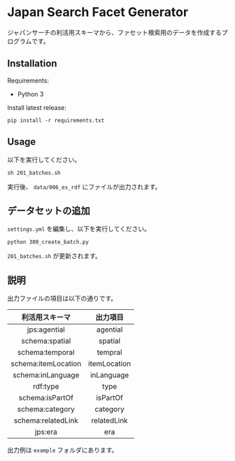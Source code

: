 # Japan Search Facet Generator

ジャパンサーチの利活用スキーマから、ファセット検索用のデータを作成するプログラムです。

## Installation

Requirements:

- Python 3

Install latest release:

```
pip install -r requirements.txt
```

## Usage

以下を実行してください。

```
sh 201_batches.sh
```

実行後、 `data/006_es_rdf` にファイルが出力されます。

## データセットの追加

`settings.yml` を編集し、以下を実行してください。

```
python 300_create_batch.py
```
`201_batches.sh` が更新されます。

## 説明

出力ファイルの項目は以下の通りです。

| 利活用スキーマ | 出力項目  |
| :---:   | :-: |
| jps:agential | agential |
| schema:spatial | spatial |
| schema:temporal | tempral |
| schema:itemLocation | itemLocation |
| schema:inLanguage | inLanguage |
| rdf:type | type |
| schema:isPartOf | isPartOf |
| schema:category | category |
| schema:relatedLink | relatedLink |
| jps:era | era |

出力例は `example` フォルダにあります。